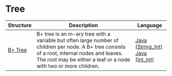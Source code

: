 # Tree
 
Structure | Description | Language
---|--- |---
[B+ Tree](https://en.wikipedia.org/wiki/B%2B_tree) | B+ tree is an m-ary tree with a variable but often large number of children per node. A B+ tree consists of a root, internal nodes and leaves. The root may be either a leaf or a node with two or more children. | [Java (String_Int)](https://github.com/eduardoparaiso/Algorithms-and-Data-Structures/blob/master/Data%20Structures/Trees/B+%20Tree/ArvoreBMais_String_Int.java) <br> [Java (Int_Int)](https://github.com/eduardoparaiso/Algorithms-and-Data-Structures/blob/master/Data%20Structures/Trees/B+%20Tree/ArvoreBMais_ChaveComposta_Int_Int.java)